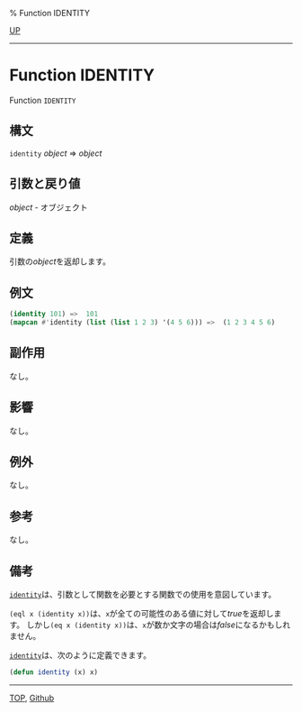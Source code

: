 % Function IDENTITY

[UP](5.3.html)  

---

# Function IDENTITY


Function `IDENTITY`


## 構文

`identity` *object* => *object*


## 引数と戻り値

*object* - オブジェクト


## 定義

引数の*object*を返却します。


## 例文

```lisp
(identity 101) =>  101
(mapcan #'identity (list (list 1 2 3) '(4 5 6))) =>  (1 2 3 4 5 6)
```


## 副作用

なし。


## 影響

なし。


## 例外

なし。


## 参考

なし。


## 備考

[`identity`](5.3.identity.html)は、引数として関数を必要とする関数での使用を意図しています。

`(eql x (identity x))`は、`x`が全ての可能性のある値に対して*true*を返却します。
しかし`(eq x (identity x))`は、`x`が数か文字の場合は*false*になるかもしれません。

[`identity`](5.3.identity.html)は、次のように定義できます。

```lisp
(defun identity (x) x)
```


---
[TOP](index.html),  [Github](https://github.com/nptcl/npt-japanese)

